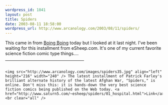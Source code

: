 ```yaml
--- 
wordpress_id: 1841
layout: post
title: Spiders
date: 2003-08-11 18:58:00
wordpress_url: http://www.arcanology.com/2003/08/11/spiders/
---
```

This came in from <a href="http://www.boingboing.net">Boing Boing</a> today but I looked at it last night. I've been waiting for this installment from eSheep.com. It's one of my current favorite science fiction comic type things.... <hr width="50%" />
                                                                                                                                                      
                                                                                                                                                      <img src="http://www.arcanology.com/images/spiders35.jpg" align="left" height="216" width="240" /> The latest installment of Patrick Farley's brilliant alternate history of the latest Afghan War, "Spiders," is online. Don't miss this: it is hands-down the very best science fiction comics being published on the Web today. <a href="http://www.saturn5.com/~esheep/spiders/01_hospital.html">Link</a><br clear="all" />